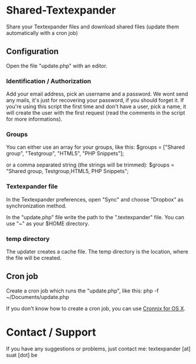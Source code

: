 # Shared-Textexpander
Share your Textexpander files and download shared files (update them automatically with a cron job)

## Configuration
Open the file "update.php" with an editor.

### Identification / Authorization
Add your email address, pick an username and a password. We wont send any mails, it's just for recovering your password, if you should forget it.
If you're using this script the first time and don't have a user, pick a name, it will create the user with the first request (read the comments in the script for more informations).

### Groups
You can either use an array for your groups, like this:
$groups = ["Shared group", "Testgroup", "HTML5", "PHP Snippets"];

or a comma separated string (the strings will be trimmed):
$groups = "Shared group, Testgroup,HTML5, PHP Snippets";

### Textexpander file
In the Textexpander preferences, open "Sync" and choose "Dropbox" as synchronization method.

In the "update.php" file write the path to the ".textexpander" file.
You can use "~" as your $HOME directory.

### temp directory
The updater creates a cache file. The temp directory is the location, where the file will be created.

## Cron job
Create a cron job which runs the "update.php", like this:
php -f ~/Documents/update.php

If you don't know how to create a cron job, you can use [Cronnix for OS X](https://code.google.com/p/cronnix/).

# Contact / Support
If you have any suggestions or problems, just contact me: textexpander [at] suat [dot] be